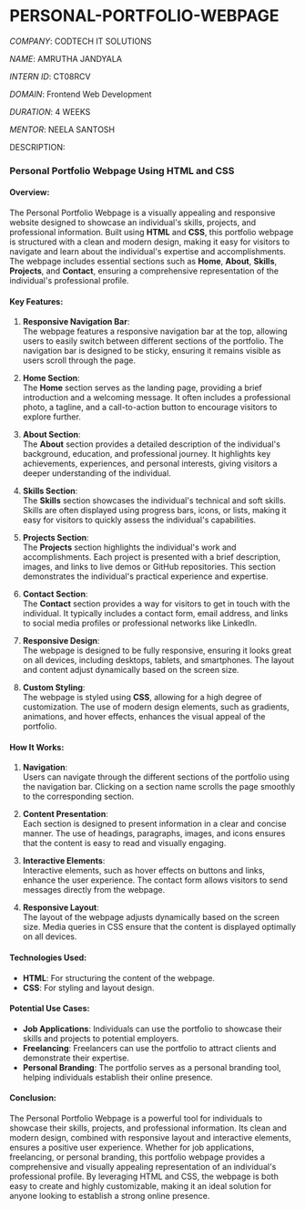 # PERSONAL-PORTFOLIO-WEBPAGE

*COMPANY*: CODTECH IT SOLUTIONS

*NAME*: AMRUTHA JANDYALA

*INTERN ID*: CT08RCV

*DOMAIN*: Frontend Web Development

*DURATION*: 4 WEEKS

*MENTOR*: NEELA SANTOSH

DESCRIPTION:
### Personal Portfolio Webpage Using HTML and CSS

#### Overview:
The Personal Portfolio Webpage is a visually appealing and responsive website designed to showcase an individual's skills, projects, and professional information. Built using **HTML** and **CSS**, this portfolio webpage is structured with a clean and modern design, making it easy for visitors to navigate and learn about the individual's expertise and accomplishments. The webpage includes essential sections such as **Home**, **About**, **Skills**, **Projects**, and **Contact**, ensuring a comprehensive representation of the individual's professional profile.

#### Key Features:
1. **Responsive Navigation Bar**:  
   The webpage features a responsive navigation bar at the top, allowing users to easily switch between different sections of the portfolio. The navigation bar is designed to be sticky, ensuring it remains visible as users scroll through the page.

2. **Home Section**:  
   The **Home** section serves as the landing page, providing a brief introduction and a welcoming message. It often includes a professional photo, a tagline, and a call-to-action button to encourage visitors to explore further.

3. **About Section**:  
   The **About** section provides a detailed description of the individual's background, education, and professional journey. It highlights key achievements, experiences, and personal interests, giving visitors a deeper understanding of the individual.

4. **Skills Section**:  
   The **Skills** section showcases the individual's technical and soft skills. Skills are often displayed using progress bars, icons, or lists, making it easy for visitors to quickly assess the individual's capabilities.

5. **Projects Section**:  
   The **Projects** section highlights the individual's work and accomplishments. Each project is presented with a brief description, images, and links to live demos or GitHub repositories. This section demonstrates the individual's practical experience and expertise.

6. **Contact Section**:  
   The **Contact** section provides a way for visitors to get in touch with the individual. It typically includes a contact form, email address, and links to social media profiles or professional networks like LinkedIn.

7. **Responsive Design**:  
   The webpage is designed to be fully responsive, ensuring it looks great on all devices, including desktops, tablets, and smartphones. The layout and content adjust dynamically based on the screen size.

8. **Custom Styling**:  
   The webpage is styled using **CSS**, allowing for a high degree of customization. The use of modern design elements, such as gradients, animations, and hover effects, enhances the visual appeal of the portfolio.

#### How It Works:
1. **Navigation**:  
   Users can navigate through the different sections of the portfolio using the navigation bar. Clicking on a section name scrolls the page smoothly to the corresponding section.

2. **Content Presentation**:  
   Each section is designed to present information in a clear and concise manner. The use of headings, paragraphs, images, and icons ensures that the content is easy to read and visually engaging.

3. **Interactive Elements**:  
   Interactive elements, such as hover effects on buttons and links, enhance the user experience. The contact form allows visitors to send messages directly from the webpage.

4. **Responsive Layout**:  
   The layout of the webpage adjusts dynamically based on the screen size. Media queries in CSS ensure that the content is displayed optimally on all devices.

#### Technologies Used:
- **HTML**: For structuring the content of the webpage.
- **CSS**: For styling and layout design.

#### Potential Use Cases:
- **Job Applications**: Individuals can use the portfolio to showcase their skills and projects to potential employers.
- **Freelancing**: Freelancers can use the portfolio to attract clients and demonstrate their expertise.
- **Personal Branding**: The portfolio serves as a personal branding tool, helping individuals establish their online presence.

#### Conclusion:
The Personal Portfolio Webpage is a powerful tool for individuals to showcase their skills, projects, and professional information. Its clean and modern design, combined with responsive layout and interactive elements, ensures a positive user experience. Whether for job applications, freelancing, or personal branding, this portfolio webpage provides a comprehensive and visually appealing representation of an individual's professional profile. By leveraging HTML and CSS, the webpage is both easy to create and highly customizable, making it an ideal solution for anyone looking to establish a strong online presence.
